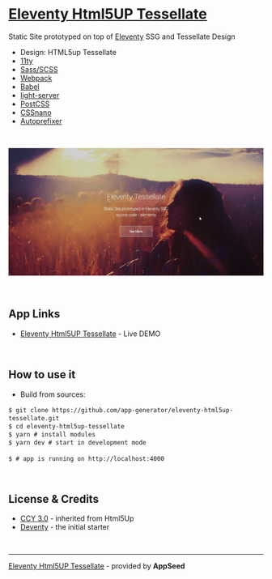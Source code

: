 ﻿# [Eleventy Html5UP Tessellate](https://eleventy-html5up-tessellate.appseed.us)

Static Site prototyped on top of [Eleventy](https://www.11ty.io/) SSG and Tessellate Design  

- Design: HTML5up Tessellate
- [11ty](https://www.11ty.io/)
- [Sass/SCSS](https://github.com/sass/node-sass)
- [Webpack](https://webpack.js.org/)
- [Babel](https://babeljs.io/)
- [light-server](https://github.com/txchen/light-server)
- [PostCSS](https://postcss.org/)
- [CSSnano](https://cssnano.co/)
- [Autoprefixer](https://github.com/postcss/autoprefixer)

<br />

![Eleventy Html5UP Tessellate - Gif animated intro.](https://github.com/app-generator/static/blob/master/products/eleventy-html5up-tessellate-intro.gif?raw=true)

<br />

## App Links

- [Eleventy Html5UP Tessellate](https://eleventy-html5up-tessellate.appseed.us) - Live DEMO

<br />

## How to use it

- Build from sources:

```
$ git clone https://github.com/app-generator/eleventy-html5up-tessellate.git
$ cd eleventy-html5up-tessellate
$ yarn # install modules
$ yarn dev # start in development mode

$ # app is running on http://localhost:4000
```

<br />

## License & Credits

- [CCY 3.0](https://html5up.net/license) - inherited from Html5Up
- [Deventy](https://github.com/ianrose/deventy) - the initial starter 

<br />

---
[Eleventy Html5UP Tessellate](https://eleventy-html5up-tessellate.appseed.us) - provided by **AppSeed**
